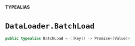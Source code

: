 **TYPEALIAS**

# `DataLoader.BatchLoad`

```swift
public typealias BatchLoad = ([Key]) -> Promise<[Value]>
```
